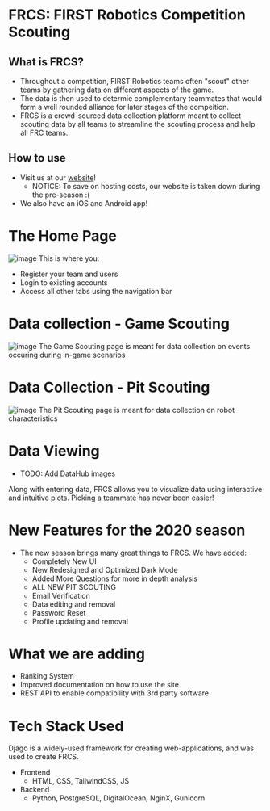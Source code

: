 # FRCS: FIRST Robotics Competition Scouting

## What is FRCS?
- Throughout a competition, FIRST Robotics teams often "scout" other teams by gathering data on different aspects of the game.
- The data is then used to determie complementary teammates that would form a well rounded alliance for later stages of the compeition.
- FRCS is a crowd-sourced data collection platform meant to collect scouting data by all teams to streamline the scouting process and help all FRC teams.

## How to use
- Visit us at our [website](frcs.online)!
  - NOTICE: To save on hosting costs, our website is taken down during the pre-season :(
- We also have an iOS and Android app!

# The Home Page
![image](https://user-images.githubusercontent.com/47124521/142778490-c000bbf5-78d8-4401-9c0c-85bfced23b88.png)
This is where you:
- Register your team and users
- Login to existing accounts
- Access all other tabs using the navigation bar

# Data collection - Game Scouting
![image](https://user-images.githubusercontent.com/47124521/142777823-7d4722f5-769c-4076-8a94-ae0cda6644da.png)
The Game Scouting page is meant for data collection on events occuring during in-game scenarios

# Data Collection - Pit Scouting
![image](https://user-images.githubusercontent.com/47124521/142777802-9eff1b56-77a8-45b8-8131-72658de11887.png)
The Pit Scouting page is meant for data collection on robot characteristics

# Data Viewing
- TODO: Add DataHub images

Along with entering data, FRCS allows you to visualize data using interactive and intuitive plots. Picking a teammate has never been easier!

# New Features for the 2020 season
- The new season brings many great things to FRCS. We have added:
  - Completely New UI
  - New Redesigned and Optimized Dark Mode
  - Added More Questions for more in depth analysis
  - ALL NEW PIT SCOUTING
  - Email Verification
  - Data editing and removal
  - Password Reset
  - Profile updating and removal

# What we are adding
- Ranking System
- Improved documentation on how to use the site
- REST API to enable compatibility with 3rd party software

# Tech Stack Used
Djago is a widely-used framework for creating web-applications, and was used to create FRCS.

- Frontend
  - HTML, CSS, TailwindCSS, JS
- Backend 
  - Python, PostgreSQL, DigitalOcean, NginX, Gunicorn
